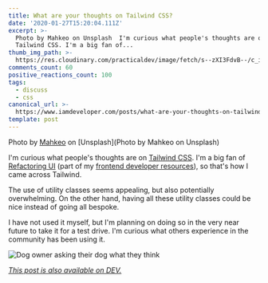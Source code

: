 ```yaml
---
title: What are your thoughts on Tailwind CSS?
date: '2020-01-27T15:20:04.111Z'
excerpt: >-
  Photo by Mahkeo on Unsplash  I'm curious what people's thoughts are on
  Tailwind CSS. I'm a big fan of...
thumb_img_path: >-
  https://res.cloudinary.com/practicaldev/image/fetch/s--zXI3FdvB--/c_imagga_scale,f_auto,fl_progressive,h_420,q_auto,w_1000/https://thepracticaldev.s3.amazonaws.com/i/6ec38a7pi1y0msny4tv0.jpg
comments_count: 60
positive_reactions_count: 100
tags:
  - discuss
  - css
canonical_url: >-
  https://www.iamdeveloper.com/posts/what-are-your-thoughts-on-tailwind-css-573m/
template: post
---
```

Photo by [Mahkeo](https://unsplash.com/@mahkeo?utm_source=unsplash&utm_medium=referral&utm_content=creditCopyText) on [Unsplash](Photo by Mahkeo on Unsplash)

I'm curious what people's thoughts are on [Tailwind CSS](https://tailwindcss.com). I'm a big fan of [Refactoring UI](https://refactoringui.com/) (part of my [frontend developer resources](https://dev.to/nickytonline/frontend-developer-resources-246j)), so that's how I came across Tailwind.

The use of utility classes seems appealing, but also potentially overwhelming. On the other hand, having all these utility classes could be nice instead of going all bespoke.

I have not used it myself, but I'm planning on doing so in the very near future to take it for a test drive. I'm curious what others experience in the community has been using it.

![Dog owner asking their dog what they think](https://media.giphy.com/media/ehPJStXAXeHEBD18M5/giphy.gif)



*[This post is also available on DEV.](https://dev.to/nickytonline/what-are-your-thoughts-on-tailwind-css-573m)*


<script>
const parent = document.getElementsByTagName('head')[0];
const script = document.createElement('script');
script.type = 'text/javascript';
script.src = 'https://cdnjs.cloudflare.com/ajax/libs/iframe-resizer/4.1.1/iframeResizer.min.js';
script.charset = 'utf-8';
script.onload = function() {
    window.iFrameResize({}, '.liquidTag');
};
parent.appendChild(script);
</script>    

